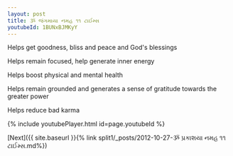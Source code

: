 ```yaml
---
layout: post
title: ૐ જંગમાયા નમહ ૧૧ ટાઈમ્સ
youtubeId: 1BUNxBJMKyY
---
```

 
 
Helps get goodness, bliss and peace and God's blessings
 
Helps remain focused, help generate inner energy 
 
Helps boost physical and mental health 
 
Helps remain grounded and generates a sense of gratitude towards the greater power 
 
Helps reduce bad karma
 
 
 
 


{% include youtubePlayer.html id=page.youtubeId %}
 
[Next]({{ site.baseurl }}{% link  split1/_posts/2012-10-27-ૐ પ્રકાશયા નમહ ૧૧ ટાઈમ્સ.md%})
 
